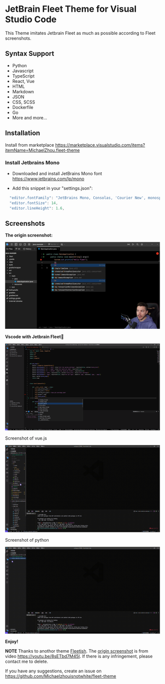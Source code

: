 # JetBrain Fleet Theme for Visual Studio Code

<!-- ![version](https://vsmarketplacebadges.dev/version/michaelzhou.fleet-theme.svg)
![installs](https://vsmarketplacebadges.dev/installs/michaelzhou.fleet-theme.svg)
![downloads](https://vsmarketplacebadges.dev/downloads-short/michaelzhou.fleet-theme.svg)
![rating](https://vsmarketplacebadges.dev/rating-star/michaelzhou.fleet-theme.svg)  -->

This Theme imitates Jetbrain Fleet as much as possible according to Fleet screenshots.

## Syntax Support

- Python
- Javascript
- TypeScript
- React, Vue
- HTML
- Markdown
- JSON
- CSS, SCSS
- Dockerfile
- Go
- More and more...

## Installation

Install from marketplace <https://marketplace.visualstudio.com/items?itemName=MichaelZhou.fleet-theme>

### Install Jetbrains Mono

- Downloaded and install JetBrains Mono font <https://www.jetbrains.com/lp/mono>

- Add this snippet in your "settings.json":

```js
  "editor.fontFamily": "JetBrains Mono, Consolas, 'Courier New', monospace",
  "editor.fontSize": 14,
  "editor.lineHeight": 1.6,
```

## Screenshots

**The origin screenshot:**

![origin](.github/origin.png)

**Vscode with Jetbrain Fleet🚀**

![fleet](.github/screenshots03.png)

Screenshot of vue.js

![gif1](.github/workspace-gif.gif)

Screenshot of python

![gif2](.github/workspace-gif2.gif)

**Enjoy!**

**NOTE** Thanks to anothor theme [Fleetish](https://github.com/krfl/fleetish-vscode). The [origin screenshot](https://youtu.be/8sETbd7M45I) is from video <https://youtu.be/8sETbd7M45I>. If there is any infringement, please contact me to delete.

If you have any suggestions, create an issue on <https://github.com/Michaelzhouisnotwhite/fleet-theme>
